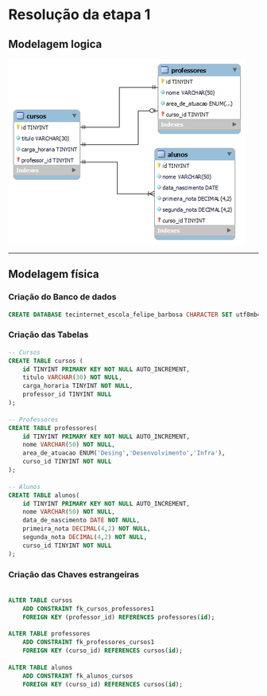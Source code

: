# Resolução da etapa 1 

## Modelagem logica

!["Modelo lógico do banco de dados com a tabela cursos, professores, alunos."](/img/modelagem_logica_finalizada.png)

---
## Modelagem física
### Criação do Banco de dados
```sql
CREATE DATABASE tecinternet_escola_felipe_barbosa CHARACTER SET utf8mb4;
```
### Criação das Tabelas
```sql
-- Cursos
CREATE TABLE cursos (
    id TINYINT PRIMARY KEY NOT NULL AUTO_INCREMENT,
    titulo VARCHAR(30) NOT NULL,
    carga_horaria TINYINT NOT NULL,
    professor_id TINYINT NULL 
);

-- Professores
CREATE TABLE professores(
    id TINYINT PRIMARY KEY NOT NULL AUTO_INCREMENT,
    nome VARCHAR(50) NOT NULL,
    area_de_atuacao ENUM('Desing','Desenvolvimento','Infra'),
    curso_id TINYINT NOT NULL    
);

-- Alunos
CREATE TABLE alunos(
    id TINYINT PRIMARY KEY NOT NULL AUTO_INCREMENT,
    nome VARCHAR(50) NOT NULL,
    data_de_nascimento DATE NOT NULL,
    primeira_nota DECIMAL(4,2) NOT NULL,
    segunda_nota DECIMAL(4,2) NOT NULL,
    curso_id TINYINT NOT NULL    
);
```

### Criação das Chaves estrangeiras

```sql
 
ALTER TABLE cursos
    ADD CONSTRAINT fk_cursos_professores1
    FOREIGN KEY (professor_id) REFERENCES professores(id); 

ALTER TABLE professores
    ADD CONSTRAINT fk_professores_cursos1
    FOREIGN KEY (curso_id) REFERENCES cursos(id); 

ALTER TABLE alunos
    ADD CONSTRAINT fk_alunos_cursos
    FOREIGN KEY (curso_id) REFERENCES cursos(id); 

```